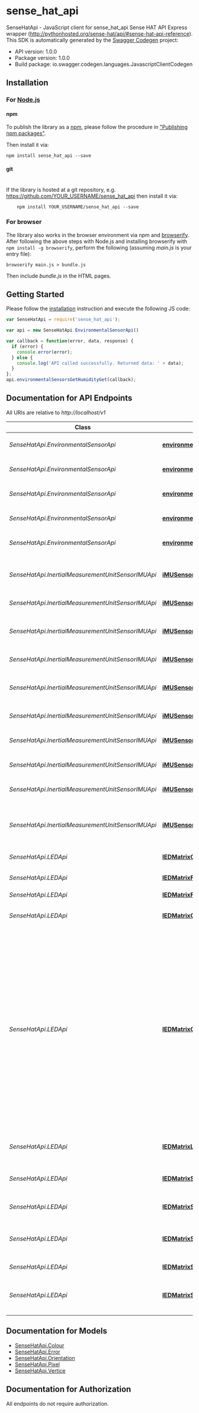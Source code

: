 # sense_hat_api

SenseHatApi - JavaScript client for sense_hat_api
Sense HAT API Express wrapper (http://pythonhosted.org/sense-hat/api/#sense-hat-api-reference).
This SDK is automatically generated by the [Swagger Codegen](https://github.com/swagger-api/swagger-codegen) project:

- API version: 1.0.0
- Package version: 1.0.0
- Build package: io.swagger.codegen.languages.JavascriptClientCodegen

## Installation

### For [Node.js](https://nodejs.org/)

#### npm

To publish the library as a [npm](https://www.npmjs.com/),
please follow the procedure in ["Publishing npm packages"](https://docs.npmjs.com/getting-started/publishing-npm-packages).

Then install it via:

```shell
npm install sense_hat_api --save
```

#### git
#
If the library is hosted at a git repository, e.g.
https://github.com/YOUR_USERNAME/sense_hat_api
then install it via:

```shell
    npm install YOUR_USERNAME/sense_hat_api --save
```

### For browser

The library also works in the browser environment via npm and [browserify](http://browserify.org/). After following
the above steps with Node.js and installing browserify with `npm install -g browserify`,
perform the following (assuming *main.js* is your entry file):

```shell
browserify main.js > bundle.js
```

Then include *bundle.js* in the HTML pages.

## Getting Started

Please follow the [installation](#installation) instruction and execute the following JS code:

```javascript
var SenseHatApi = require('sense_hat_api');

var api = new SenseHatApi.EnvironmentalSensorApi()

var callback = function(error, data, response) {
  if (error) {
    console.error(error);
  } else {
    console.log('API called successfully. Returned data: ' + data);
  }
};
api.environmentalSensorsGetHumidityGet(callback);

```

## Documentation for API Endpoints

All URIs are relative to *http://localhost/v1*

Class | Method | HTTP request | Description
------------ | ------------- | ------------- | -------------
*SenseHatApi.EnvironmentalSensorApi* | [**environmentalSensorsGetHumidityGet**](docs/EnvironmentalSensorApi.md#environmentalSensorsGetHumidityGet) | **GET** /Environmental_sensors/get_humidity | Gets the percentage of relative humidity from the humidity sensor. 
*SenseHatApi.EnvironmentalSensorApi* | [**environmentalSensorsGetPressureGet**](docs/EnvironmentalSensorApi.md#environmentalSensorsGetPressureGet) | **GET** /Environmental_sensors/get_pressure | Gets the current pressure in Millibars from the pressure sensor. 
*SenseHatApi.EnvironmentalSensorApi* | [**environmentalSensorsGetTemperatureFromHumidityGet**](docs/EnvironmentalSensorApi.md#environmentalSensorsGetTemperatureFromHumidityGet) | **GET** /Environmental_sensors/get_temperature_from_humidity | Gets the current temperature in degrees Celsius from the humidity sensor. 
*SenseHatApi.EnvironmentalSensorApi* | [**environmentalSensorsGetTemperatureFromPressureGet**](docs/EnvironmentalSensorApi.md#environmentalSensorsGetTemperatureFromPressureGet) | **GET** /Environmental_sensors/get_temperature_from_pressure | Gets the current temperature in degrees Celsius from the pressure sensor. 
*SenseHatApi.EnvironmentalSensorApi* | [**environmentalSensorsGetTemperatureGet**](docs/EnvironmentalSensorApi.md#environmentalSensorsGetTemperatureGet) | **GET** /Environmental_sensors/get_temperature | Calls get_temperature_from_humidity below. 
*SenseHatApi.InertialMeasurementUnitSensorIMUApi* | [**iMUSensorsGetAccelerometerGet**](docs/InertialMeasurementUnitSensorIMUApi.md#iMUSensorsGetAccelerometerGet) | **GET** /IMU_sensors/get_accelerometer | Calls set_imu_config to disable the magnetometer and gyroscope then gets the current orientation from the accelerometer only. 
*SenseHatApi.InertialMeasurementUnitSensorIMUApi* | [**iMUSensorsGetAccelerometerRawGet**](docs/InertialMeasurementUnitSensorIMUApi.md#iMUSensorsGetAccelerometerRawGet) | **GET** /IMU_sensors/get_accelerometer_raw | Gets the raw x, y and z axis accelerometer data. 
*SenseHatApi.InertialMeasurementUnitSensorIMUApi* | [**iMUSensorsGetCompassGet**](docs/InertialMeasurementUnitSensorIMUApi.md#iMUSensorsGetCompassGet) | **GET** /IMU_sensors/get_compass | Calls set_imu_config to disable the gyroscope and accelerometer then gets the direction of North from the magnetometer in degrees. 
*SenseHatApi.InertialMeasurementUnitSensorIMUApi* | [**iMUSensorsGetCompassRawGet**](docs/InertialMeasurementUnitSensorIMUApi.md#iMUSensorsGetCompassRawGet) | **GET** /IMU_sensors/get_compass_raw | Gets the raw x, y and z axis magnetometer data. 
*SenseHatApi.InertialMeasurementUnitSensorIMUApi* | [**iMUSensorsGetGyroscopeGet**](docs/InertialMeasurementUnitSensorIMUApi.md#iMUSensorsGetGyroscopeGet) | **GET** /IMU_sensors/get_gyroscope | Calls set_imu_config to disable the magnetometer and accelerometer then gets the current orientation from the gyroscope only. 
*SenseHatApi.InertialMeasurementUnitSensorIMUApi* | [**iMUSensorsGetGyroscopeRawGet**](docs/InertialMeasurementUnitSensorIMUApi.md#iMUSensorsGetGyroscopeRawGet) | **GET** /IMU_sensors/get_gyroscope_raw | Gets the raw x, y and z axis gyroscope data. 
*SenseHatApi.InertialMeasurementUnitSensorIMUApi* | [**iMUSensorsGetOrientationDegreesGet**](docs/InertialMeasurementUnitSensorIMUApi.md#iMUSensorsGetOrientationDegreesGet) | **GET** /IMU_sensors/get_orientation_degrees | Gets the current orientation in degrees using the aircraft principal axes of pitch, roll and yaw. 
*SenseHatApi.InertialMeasurementUnitSensorIMUApi* | [**iMUSensorsGetOrientationGet**](docs/InertialMeasurementUnitSensorIMUApi.md#iMUSensorsGetOrientationGet) | **GET** /IMU_sensors/get_orientation | Calls get_orientation_degrees above. 
*SenseHatApi.InertialMeasurementUnitSensorIMUApi* | [**iMUSensorsGetOrientationRadiansGet**](docs/InertialMeasurementUnitSensorIMUApi.md#iMUSensorsGetOrientationRadiansGet) | **GET** /IMU_sensors/get_orientation_radians | Gets the current orientation in radians using the aircraft principal axes of pitch, roll and yaw. 
*SenseHatApi.InertialMeasurementUnitSensorIMUApi* | [**iMUSensorsSetImuConfigPut**](docs/InertialMeasurementUnitSensorIMUApi.md#iMUSensorsSetImuConfigPut) | **PUT** /IMU_sensors/set_imu_config | Enables and disables the gyroscope, accelerometer and/or magnetometer contribution to the get orientation functions below. 
*SenseHatApi.LEDApi* | [**lEDMatrixClearPut**](docs/LEDApi.md#lEDMatrixClearPut) | **PUT** /LED_Matrix/clear | Sets the entire LED matrix to a single colour, defaults to blank / off. 
*SenseHatApi.LEDApi* | [**lEDMatrixFlipHPut**](docs/LEDApi.md#lEDMatrixFlipHPut) | **PUT** /LED_Matrix/flip_h | Flips the image on the LED matrix horizontally. 
*SenseHatApi.LEDApi* | [**lEDMatrixFlipVPut**](docs/LEDApi.md#lEDMatrixFlipVPut) | **PUT** /LED_Matrix/flip_v | Flips the image on the LED matrix vertically. 
*SenseHatApi.LEDApi* | [**lEDMatrixGetPixelGet**](docs/LEDApi.md#lEDMatrixGetPixelGet) | **GET** /LED_Matrix/get_pixel | Gets an individual LED matrix pixel at the specified X-Y coordinate. 
*SenseHatApi.LEDApi* | [**lEDMatrixGetPixelsGet**](docs/LEDApi.md#lEDMatrixGetPixelsGet) | **GET** /LED_Matrix/get_pixels | Gets a list containing 64 smaller lists of [R, G, B] pixels (red, green, blue) representing the currently displayed image. Note: You will notice that the pixel values you pass into set_pixels sometimes change when you read them back with  get_pixels. This is because we specify each pixel element as 8 bit numbers (0 to 255) but when they&#39;re passed into the Linux frame buffer for the LED matrix the numbers are bit shifted down to fit into RGB 565. 5 bits for red, 6 bits for green and 5 bits for blue. The loss of binary precision when performing this conversion (3 bits lost for red, 2 for green and 3 for blue) accounts for the discrepancies you see. The get_pixels function provides a correct representation of how the pixels end up in frame buffer memory after you&#39;ve called set_pixels. 
*SenseHatApi.LEDApi* | [**lEDMatrixLowLightPut**](docs/LEDApi.md#lEDMatrixLowLightPut) | **PUT** /LED_Matrix/low_light | Toggles the LED matrix low light mode, useful if the Sense HAT is being used in a dark environment. 
*SenseHatApi.LEDApi* | [**lEDMatrixSetPixelPut**](docs/LEDApi.md#lEDMatrixSetPixelPut) | **PUT** /LED_Matrix/set_pixel | Sets an individual LED matrix pixel at the specified X-Y coordinate to the specified colour. 
*SenseHatApi.LEDApi* | [**lEDMatrixSetPixelsPut**](docs/LEDApi.md#lEDMatrixSetPixelsPut) | **PUT** /LED_Matrix/set_pixels | Updates the entire LED matrix based on a 64 length list of pixel values. 
*SenseHatApi.LEDApi* | [**lEDMatrixSetRotationPut**](docs/LEDApi.md#lEDMatrixSetRotationPut) | **PUT** /LED_Matrix/set_rotation | If you&#39;re using the Pi upside down or sideways you can use this function to correct the orientation of the image being shown. 
*SenseHatApi.LEDApi* | [**lEDMatrixShowLetterPut**](docs/LEDApi.md#lEDMatrixShowLetterPut) | **PUT** /LED_Matrix/show_letter | Displays a single text character on the LED matrix. 
*SenseHatApi.LEDApi* | [**lEDMatrixShowMessagePut**](docs/LEDApi.md#lEDMatrixShowMessagePut) | **PUT** /LED_Matrix/show_message | Scrolls a text message from right to left across the LED matrix and at the specified speed, in the specified colour and background colour. 


## Documentation for Models

 - [SenseHatApi.Colour](docs/Colour.md)
 - [SenseHatApi.Error](docs/Error.md)
 - [SenseHatApi.Orientation](docs/Orientation.md)
 - [SenseHatApi.Pixel](docs/Pixel.md)
 - [SenseHatApi.Vertice](docs/Vertice.md)


## Documentation for Authorization

 All endpoints do not require authorization.

